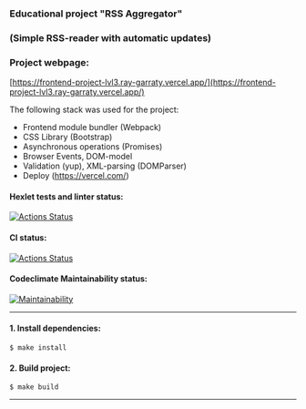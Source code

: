 ### Educational project "RSS Aggregator"  
### (Simple RSS-reader with automatic updates)

### Project webpage:
[https://frontend-project-lvl3.ray-garraty.vercel.app/](https://frontend-project-lvl3.ray-garraty.vercel.app/)

The following stack was used for the project:

* Frontend module bundler (Webpack)
* CSS Library (Bootstrap)
* Asynchronous operations (Promises)
* Browser Events, DOM-model
* Validation (yup), XML-parsing (DOMParser) 
* Deploy (https://vercel.com/)

#### Hexlet tests and linter status:
[![Actions Status](https://github.com/Ray-Garraty/frontend-project-lvl3/workflows/hexlet-check/badge.svg)](https://github.com/Ray-Garraty/frontend-project-lvl3/actions)

#### CI status:
[![Actions Status](https://github.com/Ray-Garraty/frontend-project-lvl3/workflows/Node%20CI/badge.svg)](https://github.com/Ray-Garraty/frontend-project-lvl3/actions)

#### Codeclimate Maintainability status:
[![Maintainability](https://api.codeclimate.com/v1/badges/317b0820ccb89625b3f7/maintainability)](https://codeclimate.com/github/Ray-Garraty/frontend-project-lvl3/maintainability)

---

#### 1. Install dependencies:

```
$ make install
```

#### 2. Build project:

```
$ make build
```
---